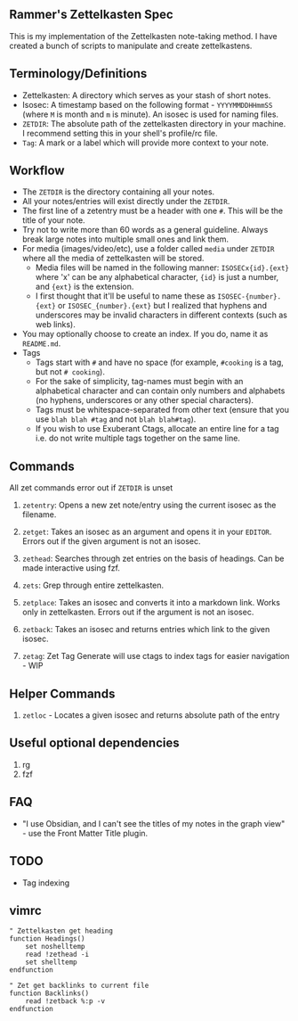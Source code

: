 ## Rammer's Zettelkasten Spec

This is my implementation of the Zettelkasten note-taking method. I have created a bunch of scripts to manipulate and create zettelkastens. 

## Terminology/Definitions

* Zettelkasten: A directory which serves as your stash of short notes.
* Isosec: A timestamp based on the following format - `YYYYMMDDHHmmSS` (where `M` is month and `m` is minute). An isosec is used for naming files.
* `ZETDIR`: The absolute path of the zettelkasten directory in your machine. I recommend setting this in your shell's profile/rc file.
* `Tag`: A mark or a label which will provide more context to your note.

## Workflow

* The `ZETDIR` is the directory containing all your notes.
* All your notes/entries will exist directly under the `ZETDIR`.
* The first line of a zetentry must be a header with one `#`. This will be the title of your note.
* Try not to write more than 60 words as a general guideline. Always break large notes into multiple small ones and link them.
* For media (images/video/etc), use a folder called `media` under `ZETDIR` where all the media of zettelkasten will be stored. 
	* Media files will be named in the following manner: `ISOSECx{id}.{ext}` where 'x' can be any alphabetical character, `{id}` is just a number, and `{ext}` is the extension. 
	* I first thought that it'll be useful to name these as `ISOSEC-{number}.{ext}` or `ISOSEC_{number}.{ext}` but I realized that hyphens and underscores may be invalid characters in different contexts (such as web links).
* You may optionally choose to create an index. If you do, name it as `README.md`.
* Tags
	* Tags start with `#` and have no space (for example, `#cooking` is a tag, but not `# cooking`). 
	* For the sake of simplicity, tag-names must begin with an alphabetical character and can contain only numbers and alphabets (no hyphens, underscores or any other special characters).
	* Tags must be whitespace-separated from other text (ensure that you use `blah blah #tag` and not `blah blah#tag`).
	* If you wish to use Exuberant Ctags, allocate an entire line for a tag i.e. do not write multiple tags together on the same line.


## Commands

All zet commands error out if `ZETDIR` is unset

1. `zetentry`: Opens a new zet note/entry using the current isosec as the filename. 

2. `zetget`: Takes an isosec as an argument and opens it in your `EDITOR`. Errors out if the given argument is not an isosec.

3. `zethead`: Searches through zet entries on the basis of headings. Can be made interactive using fzf.

4. `zets`: Grep through entire zettelkasten.

5. `zetplace`: Takes an isosec and converts it into a markdown link. Works only in zettelkasten. Errors out if the argument is not an isosec.

6. `zetback`: Takes an isosec and returns entries which link to the given isosec.

7. `zetag`: Zet Tag Generate will use ctags to index tags for easier navigation - WIP

## Helper Commands

1. `zetloc` - Locates a given isosec and returns absolute path of the entry

## Useful optional dependencies

1. rg
2. fzf

## FAQ

* "I use Obsidian, and I can't see the titles of my notes in the graph view" - use the Front Matter Title plugin.

## TODO

* Tag indexing


## vimrc

```vimscript
" Zettelkasten get heading
function Headings()
	set noshelltemp
	read !zethead -i
	set shelltemp
endfunction

" Zet get backlinks to current file
function Backlinks()
	read !zetback %:p -v
endfunction
```
